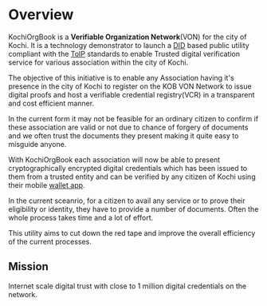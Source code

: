 # Overview

KochiOrgBook is a **Verifiable Organization Network**(VON) for the city of Kochi. It is a technology demonstrator to launch a [DID](./glossary.md/#did--decentralized-identifier) based public utility compliant with the [ToIP](./glossary.md/#toip--trust-over-ip-foundation) standards to enable Trusted digital verification service for various association within the city of Kochi.​

The objective of this initiative is to enable any Association having it's presence in the city of Kochi to register on the KOB VON Network to issue digital proofs and host a verifiable credential registry(VCR) in a transparent and cost efficient manner. 

In the current form it may not be feasible for an ordinary citizen to confirm if these association are valid or not due to chance of forgery of documents and we often trust the documents they present making it quite easy to misguide anyone.

With KochiOrgBook each association will now be able to present cryptographically encrypted digital credentials which has been issued to them from a trusted entity and can 
be verified by any citizen of Kochi using their mobile [wallet app](./glossary.md/#agents-and-wallets).

In the current sceanrio, for a citizen to avail any service or to prove their eligibility or identity, they have to provide a number of documents. Often the whole process 
takes time and a lot of effort.

This utility aims to cut down the red tape and improve the overall efficiency of the current processes.



## Mission

Internet scale digital trust with close to 1 million digital credentials on the network.​